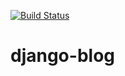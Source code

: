 [![Build Status](https://195.82.149.193/buildStatus/icon?job=Build+and+deploy+django-blog)](https://jenkins.local.net/job/Build%20and%20deploy%20django-blog/)
# django-blog
